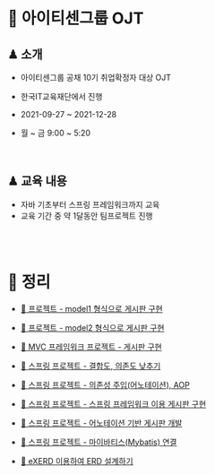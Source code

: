 # 📁 아이티센그룹 OJT

## ♟ 소개

- 아이티센그룹 공채 10기 취업확정자 대상 OJT

- 한국IT교육재단에서 진행

- 2021-09-27 ~ 2021-12-28

- 월 ~ 금 9:00 ~ 5:20

<br>

## ♟ 교육 내용

- 자바 기초부터 스프링 프레임워크까지 교육
- 교육 기간 중 약 1달동안 팀프로젝트 진행

<br><br>

# 📑 정리

- [📒 프로젝트 - model1 형식으로 게시판 구현](./Web_Study/workspace/Model1_Board/README.md)

- [📒 프로젝트 - model2 형식으로 게시판 구현](./STS_Study/workspace/Model2_Board/README.md)

- [📒 MVC 프레임워크 프로젝트 - 게시판 구현](./STS_Study/workspace/MVC_FW_Board/README.md)

- [📒 스프링 프로젝트 - 결합도, 의존도 낮추기](./STS_Study/workspace/CouplingTest/README.md)

- [📒 스프링 프로젝트 - 의존성 주입(어노테이션), AOP](./STS_Study/workspace/BusinessComponentEx/README.md)

- [📒 스프링 프로젝트 - 스프링 프레임워크 이용 게시판 구현](./STS_Study/workspace/Spring_MVC_Board/README.md)

- [📒 스프링 프로젝트 - 어노테이션 기반 게시판 개발](./STS_Study/workspace/Spring_Annotation_Board/README.md)

- [📒 스프링 프로젝트 - 마이바티스(Mybatis) 연결](./STS_Study/workspace/Spring_Annotation_Board/README2.md)

- [📒 eXERD 이용하여 ERD 설계하기](./DBModeling/workspace/호텔사례연구/README.md)